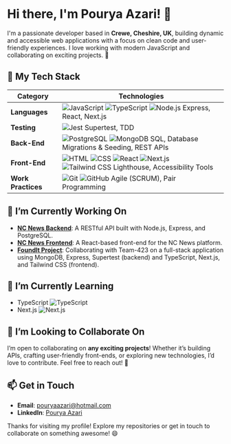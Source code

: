 # Hi there, I'm Pourya Azari! 👋

I'm a passionate developer based in **Crewe, Cheshire, UK**, building dynamic and accessible web applications with a focus on clean code and user-friendly experiences. I love working with modern JavaScript and collaborating on exciting projects. 🚀

## 🔧 My Tech Stack

| **Category**       | **Technologies**                                                                 |
|--------------------|----------------------------------------------------------------------------------|
| **Languages**      | ![JavaScript](https://img.shields.io/badge/-JavaScript-F7DF1E?logo=javascript&logoColor=black) ![TypeScript](https://img.shields.io/badge/-TypeScript-3178C6?logo=typescript&logoColor=white) ![Node.js](https://img.shields.io/badge/-Node.js-339933?logo=node.js&logoColor=white) Express, React, Next.js |
| **Testing**        | ![Jest](https://img.shields.io/badge/-Jest-C21325?logo=jest&logoColor=white) Supertest, TDD |
| **Back-End**       | ![PostgreSQL](https://img.shields.io/badge/-PostgreSQL-4169E1?logo=postgresql&logoColor=white) ![MongoDB](https://img.shields.io/badge/-MongoDB-47A248?logo=mongodb&logoColor=white) SQL, Database Migrations & Seeding, REST APIs |
| **Front-End**      | ![HTML](https://img.shields.io/badge/-HTML5-E34F26?logo=html5&logoColor=white) ![CSS](https://img.shields.io/badge/-CSS3-1572B6?logo=css3&logoColor=white) ![React](https://img.shields.io/badge/-React-61DAFB?logo=react&logoColor=black) ![Next.js](https://img.shields.io/badge/-Next.js-000000?logo=next.js&logoColor=white) ![Tailwind CSS](https://img.shields.io/badge/-Tailwind_CSS-38B2AC?logo=tailwind-css&logoColor=white) Lighthouse, Accessibility Tools |
| **Work Practices** | ![Git](https://img.shields.io/badge/-Git-F05032?logo=git&logoColor=white) ![GitHub](https://img.shields.io/badge/-GitHub-181717?logo=github&logoColor=white) Agile (SCRUM), Pair Programming |

## 🔭 I’m Currently Working On
- **[NC News Backend](https://github.com/p021a/nc-news-backend)**: A RESTful API built with Node.js, Express, and PostgreSQL.
- **[NC News Frontend](https://github.com/p021a/nc-news-frontend)**: A React-based front-end for the NC News platform.
- **[FoundIt Project](https://github.com/Team-423)**: Collaborating with Team-423 on a full-stack application using MongoDB, Express, Supertest (backend) and TypeScript, Next.js, and Tailwind CSS (frontend).

## 🌱 I’m Currently Learning
- TypeScript ![TypeScript](https://img.shields.io/badge/-TypeScript-3178C6?logo=typescript&logoColor=white)
- Next.js ![Next.js](https://img.shields.io/badge/-Next.js-000000?logo=next.js&logoColor=white)

## 👯 I’m Looking to Collaborate On
I’m open to collaborating on **any exciting projects**! Whether it’s building APIs, crafting user-friendly front-ends, or exploring new technologies, I’d love to contribute. Feel free to reach out! 🤝

## 📫 Get in Touch
- **Email**: [pouryaazari@hotmail.com](mailto:pouryaazari@hotmail.com)
- **LinkedIn**: [Pourya Azari](https://www.linkedin.com/in/pouryaazari/)

Thanks for visiting my profile! Explore my repositories or get in touch to collaborate on something awesome! 😄
